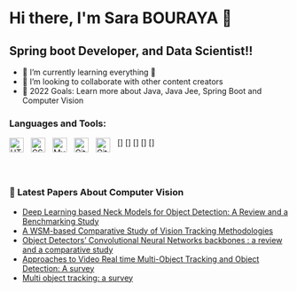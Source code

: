# Hi there, I'm Sara BOURAYA 👋 


## Spring boot Developer, and Data Scientist!!

- 🌱 I’m currently learning everything 🤣
- 👯 I’m looking to collaborate with other content creators
- 🥅 2022 Goals: Learn more about Java, Java Jee, Spring Boot and Computer Vision



### Languages and Tools:

[<img align="left" alt="HTML5" width="26px" src="https://cdn.jsdelivr.net/gh/devicons/devicon/icons/html5/html5-original.svg" style="padding-right:10px;" />]
[<img align="left" alt="CSS3" width="26px" src="https://cdn.jsdelivr.net/gh/devicons/devicon/icons/css3/css3-original.svg" style="padding-right:10px;" />]
[<img align="left" alt="MySQL" width="26px" src="https://cdn.jsdelivr.net/gh/devicons/devicon/icons/mysql/mysql-original.svg" style="padding-right:10px;" />]
[<img align="left" alt="Git" width="26px" src="https://cdn.jsdelivr.net/gh/devicons/devicon/icons/git/git-original.svg" style="padding-right:10px;" />]
[<img align="left" alt="GitHub" width="26px" src="https://user-images.githubusercontent.com/3369400/139447912-e0f43f33-6d9f-45f8-be46-2df5bbc91289.png" style="padding-right:10px;" />]

<br />
<br />

### 📕 Latest Papers About Computer Vision

<!-- BLOG-POST-LIST:START -->
- [Deep Learning based Neck Models for Object Detection: A Review and a Benchmarking Study](https://thesai.org/Publications/ViewPaper?Volume=12&Issue=11&Code=IJACSA&SerialNo=19)
- [A WSM-based Comparative Study of Vision Tracking Methodologies](https://thesai.org/Publications/ViewPaper?Volume=12&Issue=8&Code=IJACSA&SerialNo=11)
- [Object Detectors’ Convolutional Neural Networks backbones : a review and a comparative study](http://www.warse.org/IJETER/archives/archivesDetiles/?heading=Volume%209%20No.11%20(2021))
- [Approaches to Video Real time Multi-Object Tracking and Object Detection: A survey](https://ieeexplore.ieee.org/abstract/document/9552095)
- [Multi object tracking: a survey](https://www.spiedigitallibrary.org/conference-proceedings-of-spie/11878/118780I/Multi-object-tracking-a-survey/10.1117/12.2602901.full?SSO=1)
<!-- BLOG-POST-LIST:END -->